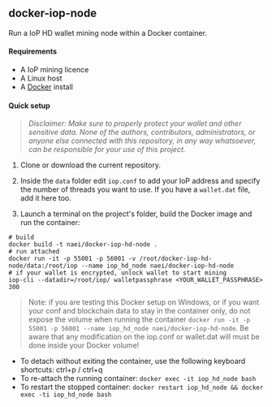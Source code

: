 ## docker-iop-node

Run a IoP HD wallet mining node within a Docker container.

#### Requirements
- A IoP mining licence
- A Linux host
- A [Docker](https://docs.docker.com/engine/installation/) install

#### Quick setup

> _Disclaimer: Make sure to properly protect your wallet and other sensitive data. None of the authors, contributors, administrators, or anyone else connected with this repository, in any way whatsoever, can be responsible for your use of this project._

1. Clone or download the current repository.

2. Inside the `data` folder edit `iop.conf` to add your IoP address and specify the number of threads you want to use. If you have a `wallet.dat` file, add it here too.

3. Launch a terminal on the project's folder, build the Docker image and run the container:

```
# build
docker build -t naei/docker-iop-hd-node .
# run attached
docker run -it -p 55001 -p 56001 -v /root/docker-iop-hd-node/data:/root/iop --name iop_hd_node naei/docker-iop-hd-node
# if your wallet is encrypted, unlock wallet to start mining
iop-cli --datadir=/root/iop/ walletpassphrase <YOUR_WALLET_PASSPHRASE> 300
```

> Note: if you are testing this Docker setup on Windows, or if you want your conf and blockchain data to stay in the container only, do not expose the volume when running the container `docker run -it -p 55001 -p 56001 --name iop_hd_node naei/docker-iop-hd-node`. Be aware that any modification on the iop.conf or wallet.dat will must be done inside your Docker volume!

- To detach without exiting the container, use the following keyboard shortcuts: ctrl+p / ctrl+q
- To re-attach the running container: `docker exec -it iop_hd_node bash`
- To restart the stopped container: `docker restart iop_hd_node && docker exec -ti iop_hd_node bash`
